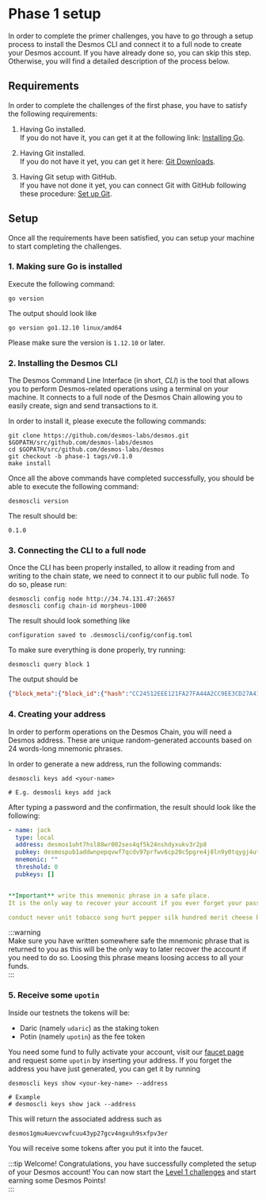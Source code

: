 # Phase 1 setup
In order to complete the primer challenges, you have to go through a setup process to install the Desmos CLI and connect it to a full node to create your Desmos account. If you have already done so, you can skip this step. Otherwise, you will find a detailed description of the process below. 

## Requirements
In order to complete the challenges of the first phase, you have to satisfy the following requirements: 

1. Having Go installed.  
   If you do not have it, you can get it at the following link: [Installing Go](https://golang.org/doc/install). 

2. Having Git installed.  
   If you do not have it yet, you can get it here: [Git Downloads](https://git-scm.com/downloads). 
   
3. Having Git setup with GitHub.  
   If you have not done it yet, you can connect Git with GitHub following these procedure: [Set up Git](https://help.github.com/en/github/getting-started-with-github/set-up-git).
   
## Setup 
Once all the requirements have been satisfied, you can setup your machine to start completing the challenges. 

### 1. Making sure Go is installed
Execute the following command: 

```shell
go version
```

The output should look like 

```
go version go1.12.10 linux/amd64
```

Please make sure the version is `1.12.10` or later. 

### 2. Installing the Desmos CLI 
The Desmos Command Line Interface (in short, *CLI*) is the tool that allows you to perform Desmos-related operations using a terminal on your machine. It connects to a full node of the Desmos Chain allowing you to easily create, sign and send transactions to it. 

In order to install it, please execute the following commands: 

```shell
git clone https://github.com/desmos-labs/desmos.git $GOPATH/src/github.com/desmos-labs/desmos
cd $GOPATH/src/github.com/desmos-labs/desmos
git checkout -b phase-1 tags/v0.1.0
make install
```

Once all the above commands have completed successfully, you should be able to execute the following command: 

```shell
desmoscli version
```

The result should be: 

```
0.1.0
```

### 3. Connecting the CLI to a full node
Once the CLI has been properly installed, to allow it reading from and writing to the chain state, we need to connect it to our public full node. To do so, please run: 

```shell
desmoscli config node http://34.74.131.47:26657
desmoscli config chain-id morpheus-1000
```

The result should look something like

```
configuration saved to .desmoscli/config/config.toml
```

To make sure everything is done properly, try running: 

```shell
desmoscli query block 1
```

The output should be 

```json
{"block_meta":{"block_id":{"hash":"CC24512EEE121FA27FA44A2CC9EE3CD27A41E5FD0F018DD7E1DCC83E6C2E52F0","parts":{"total":"1","hash":"F009ABF3312DEF71052DC7348368329D131C1BC26EA566ED969E01321DB5D773"}},"header":{"version":{"block":"10","app":"0"},"chain_id":"morpheus-1000","height":"1","time":"2019-12-11T04:42:14.03384Z","num_txs":"0","total_txs":"0","last_block_id":{"hash":"","parts":{"total":"0","hash":""}},"last_commit_hash":"","data_hash":"","validators_hash":"148CC373C318FC8825CA753A1228289175CC98667E1283DC949EB52B2490B34A","next_validators_hash":"148CC373C318FC8825CA753A1228289175CC98667E1283DC949EB52B2490B34A","consensus_hash":"048091BC7DDC283F77BFBF91D73C44DA58C3DF8A9CBC867405D8B7F3DAADA22F","app_hash":"","last_results_hash":"","evidence_hash":"","proposer_address":"6435B4DF8C20D126978E030E946096066ED46050"}},"block":{"header":{"version":{"block":"10","app":"0"},"chain_id":"morpheus-1000","height":"1","time":"2019-12-11T04:42:14.03384Z","num_txs":"0","total_txs":"0","last_block_id":{"hash":"","parts":{"total":"0","hash":""}},"last_commit_hash":"","data_hash":"","validators_hash":"148CC373C318FC8825CA753A1228289175CC98667E1283DC949EB52B2490B34A","next_validators_hash":"148CC373C318FC8825CA753A1228289175CC98667E1283DC949EB52B2490B34A","consensus_hash":"048091BC7DDC283F77BFBF91D73C44DA58C3DF8A9CBC867405D8B7F3DAADA22F","app_hash":"","last_results_hash":"","evidence_hash":"","proposer_address":"6435B4DF8C20D126978E030E946096066ED46050"},"data":{"txs":null},"evidence":{"evidence":null},"last_commit":{"block_id":{"hash":"","parts":{"total":"0","hash":""}},"precommits":null}}}
```

### 4. Creating your address
In order to perform operations on the Desmos Chain, you will need a Desmos address. These are unique random-generated accounts based on 24 words-long mnemonic phrases. 

In order to generate a new address, run the following commands: 

```shell
desmoscli keys add <your-name>

# E.g. desmosli keys add jack  
``` 

After typing a password and the confirmation, the result should look like the following: 

```yml
- name: jack
  type: local
  address: desmos1uht7hsl88wr002ses4qf5k24nshdyxukv3r2p8
  pubkey: desmospub1addwnpepqvwf7qcdv97prfwv6cp20c5pgre4j8ln9y0tqygj4ut36xndd9srkrxhk3e
  mnemonic: ""
  threshold: 0
  pubkeys: []


**Important** write this mnemonic phrase in a safe place.
It is the only way to recover your account if you ever forget your password.

conduct never unit tobacco song hurt pepper silk hundred merit cheese bulb electric wink swarm auto rule afford taxi lounge local bundle trouble kitten
```

:::warning  
Make sure you have written somewhere safe the mnemonic phrase that is returned to you as this will be the only way to later recover the account if you need to do so. Loosing this phrase means loosing access to all your funds.  
:::

### 5. Receive some `upotin`
Inside our testnets the tokens will be: 

* Daric (namely `udaric`) as the staking token
* Potin (namely `upotin`) as the fee token

You need some fund to fully activate your account, visit our [faucet page](https://faucet.desmos.network) and request some `upotin` by inserting your address. If you forget the address you have just generated, you can get it by running 

```shell
desmoscli keys show <your-key-name> --address

# Example 
# desmoscli keys show jack --address 
```

This will return the associated address such as 

```
desmos1gmu4uevcvwfcuu43yp27gcv4ngxuh9sxfpv3er
```

You will receive some tokens after you put it into the faucet.

:::tip Welcome! 
Congratulations, you have successfully completed the setup of your Desmos account! You can now start the [Level 1 challenges](../challenges/level-1.md) and start earning some Desmos Points!  
::: 
